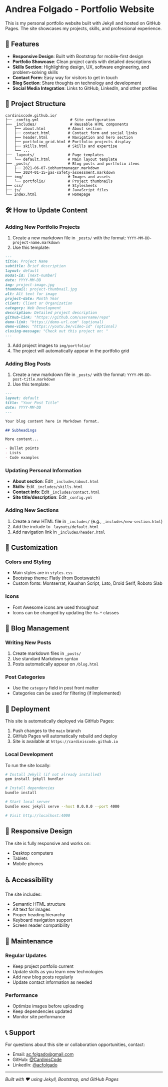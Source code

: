 # Andrea Folgado - Portfolio Website

This is my personal portfolio website built with Jekyll and hosted on GitHub Pages. The site showcases my projects, skills, and professional experience.

## 🚀 Features

- **Responsive Design**: Built with Bootstrap for mobile-first design
- **Portfolio Showcase**: Clean project cards with detailed descriptions
- **Skills Section**: Highlighting design, UX, software engineering, and problem-solving skills
- **Contact Form**: Easy way for visitors to get in touch
- **Blog Section**: Share thoughts on technology and development
- **Social Media Integration**: Links to GitHub, LinkedIn, and other profiles

## 📁 Project Structure

```
cardiniscode.github.io/
├── _config.yml              # Site configuration
├── _includes/               # Reusable HTML components
│   ├── about.html          # About section
│   ├── contact.html        # Contact form and social links
│   ├── header.html         # Navigation and hero section
│   ├── portfolio_grid.html # Portfolio projects display
│   ├── skills.html         # Skills and expertise
│   └── ...
├── _layouts/               # Page templates
│   └── default.html        # Main layout template
├── _posts/                 # Blog posts and portfolio items
│   ├── 2021-06-07-jobhuntmanager.markdown
│   └── 2024-01-15-gas-safety-assessment.markdown
├── img/                    # Images and assets
│   └── portfolio/          # Project thumbnails
├── css/                    # Stylesheets
├── js/                     # JavaScript files
└── index.html              # Homepage
```

## 🛠️ How to Update Content

### Adding New Portfolio Projects

1. Create a new markdown file in `_posts/` with the format: `YYYY-MM-DD-project-name.markdown`
2. Use this template:

```markdown
---
title: Project Name
subtitle: Brief description
layout: default
modal-id: [next-number]
date: YYYY-MM-DD
img: project-image.jpg
thumbnail: project-thumbnail.jpg
alt: Alt text for image
project-date: Month Year
client: Client or Organization
category: Web Development
description: Detailed project description
github-link: "https://github.com/username/repo"
demo-link: "https://demo-url.com" (optional)
demo-video: "https://youtu.be/video-id" (optional)
closing-message: "Check out this project on: "
---
```

3. Add project images to `img/portfolio/`
4. The project will automatically appear in the portfolio grid

### Adding Blog Posts

1. Create a new markdown file in `_posts/` with the format: `YYYY-MM-DD-post-title.markdown`
2. Use this template:

```markdown
---
layout: default
title: "Your Post Title"
date: YYYY-MM-DD
---

Your blog content here in Markdown format.

## Subheadings

More content...

- Bullet points
- Lists
- Code examples
```

### Updating Personal Information

- **About section**: Edit `_includes/about.html`
- **Skills**: Edit `_includes/skills.html`
- **Contact info**: Edit `_includes/contact.html`
- **Site title/description**: Edit `_config.yml`

### Adding New Sections

1. Create a new HTML file in `_includes/` (e.g., `_includes/new-section.html`)
2. Add the include to `_layouts/default.html`
3. Add navigation link in `_includes/header.html`

## 🎨 Customization

### Colors and Styling
- Main styles are in `styles.css`
- Bootstrap theme: Flatly (from Bootswatch)
- Custom fonts: Montserrat, Kaushan Script, Lato, Droid Serif, Roboto Slab

### Icons
- Font Awesome icons are used throughout
- Icons can be changed by updating the `fa-*` classes

## 📝 Blog Management

### Writing New Posts
1. Create markdown files in `_posts/`
2. Use standard Markdown syntax
3. Posts automatically appear on `/blog.html`

### Post Categories
- Use the `category` field in post front matter
- Categories can be used for filtering (if implemented)

## 🚀 Deployment

This site is automatically deployed via GitHub Pages:

1. Push changes to the `main` branch
2. GitHub Pages will automatically rebuild and deploy
3. Site is available at `https://cardiniscode.github.io`

### Local Development

To run the site locally:

```bash
# Install Jekyll (if not already installed)
gem install jekyll bundler

# Install dependencies
bundle install

# Start local server
bundle exec jekyll serve --host 0.0.0.0 --port 4000

# Visit http://localhost:4000
```

## 📱 Responsive Design

The site is fully responsive and works on:
- Desktop computers
- Tablets
- Mobile phones

## ♿ Accessibility

The site includes:
- Semantic HTML structure
- Alt text for images
- Proper heading hierarchy
- Keyboard navigation support
- Screen reader compatibility

## 🔧 Maintenance

### Regular Updates
- Keep project portfolio current
- Update skills as you learn new technologies
- Add new blog posts regularly
- Update contact information as needed

### Performance
- Optimize images before uploading
- Keep dependencies updated
- Monitor site performance

## 📞 Support

For questions about this site or collaboration opportunities, contact:
- Email: ac.folgado@gmail.com
- GitHub: [@CardinisCode](https://github.com/CardinisCode)
- LinkedIn: [@acfolgado](https://linkedin.com/in/acfolgado)

---

*Built with ❤️ using Jekyll, Bootstrap, and GitHub Pages*
